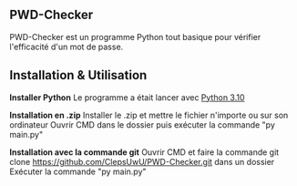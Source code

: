 ## PWD-Checker
PWD-Checker est un programme Python tout basique pour vérifier l'efficacité d'un mot de passe.

## Installation & Utilisation
**Installer Python**
Le programme a était lancer avec [Python 3.10](https://www.python.org/downloads/release/python-3100/)

**Installation en .zip**
Installer le .zip et mettre le fichier n'importe ou sur son ordinateur
Ouvrir CMD dans le dossier puis exécuter la commande "py main.py"

**Installation avec la commande git**
Ouvrir CMD et faire la commande git clone https://github.com/ClepsUwU/PWD-Checker.git dans un dossier
Exécuter la commande "py main.py"
